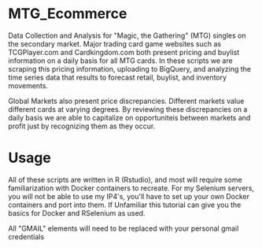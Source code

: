 # MTG_Ecommerce

Data Collection and Analysis for "Magic, the Gathering" (MTG) singles on the secondary market. Major trading card game websites such as TCGPlayer.com and Cardkingdom.com both present pricing and buylist information on a daily basis for all MTG cards. In these scripts we are scraping this pricing information, uploading to BigQuery, and analyzing the time series data that results to forecast retail, buylist, and inventory movements.

Global Markets also present price discrepancies. Different markets value different cards at varying degrees. By reviewing these discrepancies on a daily basis we are able to capitalize on opportuniteis between markets and profit just by recognizing them as they occur.

# Usage
All of these scripts are written in R (Rstudio), and most will require some familiarization with Docker containers to recreate.
For my Selenium servers, you will not be able to use my IP4's, you'll have to set up your own Docker containers and port into them.
If Unfamiliar this tutorial can give you the basics for Docker and RSelenium as used.

All "GMAIL" elements will need to be replaced with your personal gmail credentials




